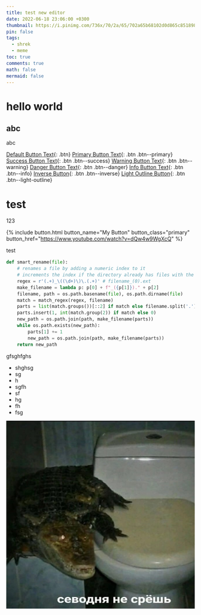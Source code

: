 ```yaml
---
title: test new editor
date: 2022-06-18 23:06:00 +0300
thumbnail: https://i.pinimg.com/736x/70/2a/65/702a65b68102d0d865c851898da321b8.jpg
pin: false
tags:
  - shrek
  - meme
toc: true
comments: true
math: false
mermaid: false
---
```

# hello world

## abc

abc

[Default Button Text](https://www.youtube.com/watch?v=dQw4w9WgXcQ){: .btn}
[Primary Button Text](https://www.youtube.com/watch?v=dQw4w9WgXcQ){: .btn .btn--primary}
[Success Button Text](https://www.youtube.com/watch?v=dQw4w9WgXcQ){: .btn .btn--success}
[Warning Button Text](https://www.youtube.com/watch?v=dQw4w9WgXcQ){: .btn .btn--warning}
[Danger Button Text](https://www.youtube.com/watch?v=dQw4w9WgXcQ){: .btn .btn--danger}
[Info Button Text](https://www.youtube.com/watch?v=dQw4w9WgXcQ){: .btn .btn--info}
[Inverse Button](https://www.youtube.com/watch?v=dQw4w9WgXcQ){: .btn .btn--inverse}
[Light Outline Button](https://www.youtube.com/watch?v=dQw4w9WgXcQ){: .btn .btn--light-outline}

# test

123

{% include button.html button_name="My Button" button_class="primary" button_href="https://www.youtube.com/watch?v=dQw4w9WgXcQ" %}

test

```python
def smart_rename(file):
    # renames a file by adding a numeric index to it
    # increments the index if the directory already has files with the index
    regex = r'(.+)_\((\d+)\)\.(.+)' # filename_(0).ext
    make_filename = lambda p: p[0] + f"_({p[1]})." + p[2]
    filename, path = os.path.basename(file), os.path.dirname(file)
    match = match_regex(regex, filename)
    parts = list(match.groups())[::2] if match else filename.split('.')
    parts.insert(1, int(match.group(2)) if match else 0)
    new_path = os.path.join(path, make_filename(parts))
    while os.path.exists(new_path):
        parts[1] += 1
        new_path = os.path.join(path, make_filename(parts))
    return new_path
```

gfsghfghs

* shghsg
* sg
* h
* sgfh
* sf
* hg
* fh
* fsg

![shg](/assets/uploads/сегодня-не-среш.jpg "gsh")

